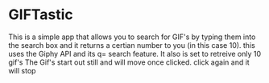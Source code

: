 # GIFTastic
This is a simple app that allows you to search for GIF's by typing them into the search box and it returns a certian number to you (in this case 10).
this uses the Giphy API and its q= search feature.
It also is set to retreive only 10 gif's
The Gif's start out still and will move once clicked.
click again and it will stop
